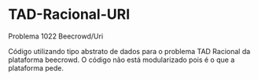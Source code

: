 # TAD-Racional-URI
Problema 1022 Beecrowd/Uri

Código utilizando tipo abstrato de dados para o problema TAD Racional da plataforma beecrowd.
O código não está modularizado pois é o que a plataforma pede. 
